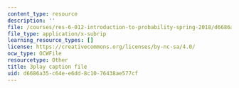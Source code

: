 ```yaml
---
content_type: resource
description: ''
file: /courses/res-6-012-introduction-to-probability-spring-2018/d6686a35c64ee6dd8c1076438ae577cf_2f9EfEga4Oo.srt
file_type: application/x-subrip
learning_resource_types: []
license: https://creativecommons.org/licenses/by-nc-sa/4.0/
ocw_type: OCWFile
resourcetype: Other
title: 3play caption file
uid: d6686a35-c64e-e6dd-8c10-76438ae577cf
---
```

